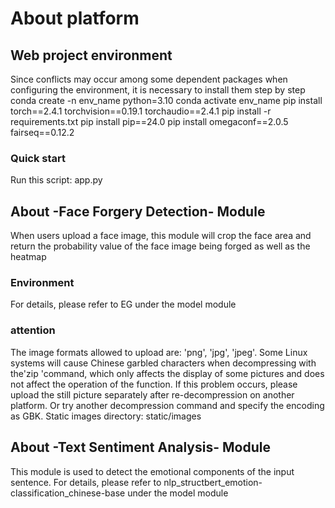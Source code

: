 # About platform
## Web project environment
  Since conflicts may occur among some dependent packages when configuring the environment, it is necessary to install them step by step
    conda create -n env_name python=3.10
    conda activate env_name
    pip install torch==2.4.1 torchvision==0.19.1 torchaudio==2.4.1
    pip install -r requirements.txt
    pip install pip==24.0
    pip install omegaconf==2.0.5 fairseq==0.12.2
### Quick start
Run this script: app.py
## About -Face Forgery Detection- Module
When users upload a face image, this module will crop the face area and return the probability value of the face image being forged as well as the heatmap
### Environment
For details, please refer to EG under the model module
### attention
The image formats allowed to upload are: 'png', 'jpg', 'jpeg'.
Some Linux systems will cause Chinese garbled characters when decompressing with the'zip 'command, which only affects the display of some pictures and does not affect the operation of the function.
If this problem occurs, please upload the still picture separately after re-decompression on another platform. Or try another decompression command and specify the encoding as GBK.
Static images directory: static/images
## About -Text Sentiment Analysis- Module
This module is used to detect the emotional components of the input sentence. For details, please refer to nlp_structbert_emotion-classification_chinese-base under the model module
